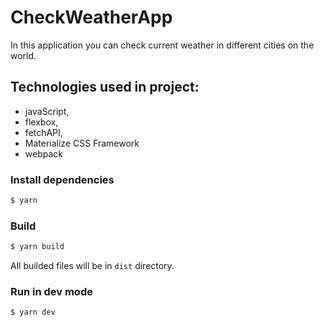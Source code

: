# CheckWeatherApp
In this application you can check current weather in different cities on the world.

## Technologies used in project:
* javaScript,
* flexbox,
* fetchAPI,
* Materialize CSS Framework
* webpack

### Install dependencies
```bash
$ yarn
```

### Build
```bash
$ yarn build
```

All builded files will be in `dist` directory.

### Run in dev mode
```bash
$ yarn dev
```

